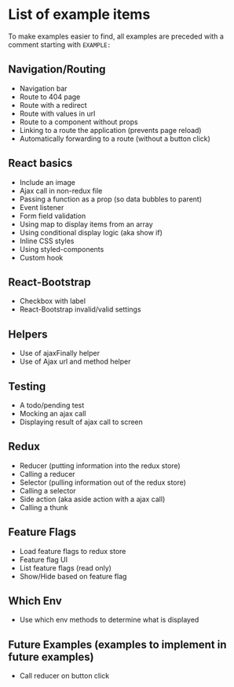 # List of example items

To make examples easier to find, all examples are preceded with a comment starting with `EXAMPLE: `

## Navigation/Routing

- Navigation bar
- Route to 404 page
- Route with a redirect
- Route with values in url
- Route to a component without props
- Linking to a route the application (prevents page reload)
- Automatically forwarding to a route (without a button click)

## React basics

- Include an image
- Ajax call in non-redux file
- Passing a function as a prop (so data bubbles to parent)
- Event listener
- Form field validation
- Using map to display items from an array
- Using conditional display logic (aka show if)
- Inline CSS styles
- Using styled-components
- Custom hook

## React-Bootstrap

- Checkbox with label
- React-Bootstrap invalid/valid settings

## Helpers

- Use of ajaxFinally helper
- Use of Ajax url and method helper

## Testing

- A todo/pending test
- Mocking an ajax call
- Displaying result of ajax call to screen

## Redux

- Reducer (putting information into the redux store)
- Calling a reducer
- Selector (pulling information out of the redux store)
- Calling a selector
- Side action (aka aside action with a ajax call)
- Calling a thunk

## Feature Flags

- Load feature flags to redux store
- Feature flag UI
- List feature flags (read only)
- Show/Hide based on feature flag

## Which Env

- Use which env methods to determine what is displayed

## Future Examples (examples to implement in future examples)

- Call reducer on button click
